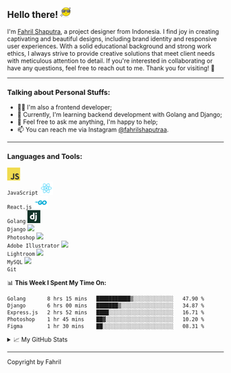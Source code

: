 ## Hello there! <img src="emoji" width="25px">

I'm [Fahril Shaputra](https://fahril.site), a project designer from Indonesia. I find joy in creating captivating and beautiful designs, including brand identity and responsive user experiences. With a solid educational background and strong work ethics, I always strive to provide creative solutions that meet client needs with meticulous attention to detail. If you're interested in collaborating or have any questions, feel free to reach out to me. Thank you for visiting! 🚀

---

### Talking about Personal Stuffs:

- 👨‍💻 I'm also a frontend developer;
- 🌱 Currently, I'm learning backend development with Golang and Django;
- 💬 Feel free to ask me anything, I'm happy to help;
- 📫 You can reach me via Instagram [@fahrilshaputraa](https://www.instagram.com/fahrilshaputraa/).

---

### Languages and Tools:  

<code><img height="30" src="https://raw.githubusercontent.com/github/explore/80688e429a7d4ef2fca1e82350fe8e3517d3494d/topics/javascript/javascript.png"> JavaScript</code>
<code><img height="30" src="https://raw.githubusercontent.com/github/explore/80688e429a7d4ef2fca1e82350fe8e3517d3494d/topics/react/react.png"> React.js</code>
<code><img height="30" src="https://github.com/edent/SuperTinyIcons/blob/d190e37443ed7a09f39017cbf06d1b6be82d06e1/images/reference/Go-Logo_Blue.svg"> Golang</code>
<code><img height="30" src="https://github.com/edent/SuperTinyIcons/blob/d190e37443ed7a09f39017cbf06d1b6be82d06e1/images/reference/djangoproject.png"> Django</code>
<code><img height="30" src="https://upload.wikimedia.org/wikipedia/commons/thumb/a/af/Adobe_Photoshop_CC_icon.svg/1024px-Adobe_Photoshop_CC_icon.svg.png"> Photoshop</code>
<code><img height="30" src="https://upload.wikimedia.org/wikipedia/commons/thumb/f/fb/Adobe_Illustrator_CC_icon.svg/1200px-Adobe_Illustrator_CC_icon.svg.png"> Adobe Illustrator</code>
<code><img height="30" src="https://upload.wikimedia.org/wikipedia/commons/thumb/b/b6/Adobe_Photoshop_Lightroom_CC_logo.svg/120px-Adobe_Photoshop_Lightroom_CC_logo.svg.png"> Lightroom</code>
<code><img height="30" src="https://www.mysql.com/common/logos/logo-mysql-170x115.png"> MySQL</code>
<code><img height="30" src="https://git-scm.com/images/logos/downloads/Git-Icon-1788C.png"> Git</code>

📊 **This Week I Spent My Time On:**
<!--START_SECTION:waka-->
```text
Golang       8 hrs 15 mins   ███████████▒░░░░░░░░░░░░░   47.90 % 
Django       6 hrs 00 mins   ███████▒░░░░░░░░░░░░░░░░░   34.87 % 
Express.js   2 hrs 52 mins   ████░░░░░░░░░░░░░░░░░░░░░   16.71 % 
Photoshop    1 hr 45 mins    ██▓░░░░░░░░░░░░░░░░░░░░░░   10.20 % 
Figma        1 hr 30 mins    ██░░░░░░░░░░░░░░░░░░░░░░░   08.31 % 
```
<!--END_SECTION:waka-->

<details>
<summary>📈 My GitHub Stats</summary>

<p align="center"> <img src="https://github-readme-stats.vercel.app/api?username=fahrilshaputraa&show_icons=true&theme=gotham" alt="fahrilshaputraa" />

</details>

-----
<span>Copyright by Fahril</span>
